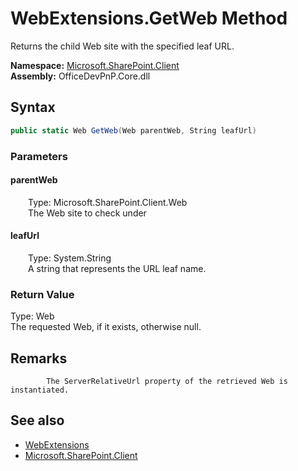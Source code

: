 # WebExtensions.GetWeb Method  
 Returns the child Web site with the specified leaf URL.   

**Namespace:** [Microsoft.SharePoint.Client](Microsoft.SharePoint.Client.md)  
**Assembly:** OfficeDevPnP.Core.dll  
## Syntax
```C#
public static Web GetWeb(Web parentWeb, String leafUrl)
```
### Parameters
#### parentWeb  
&emsp;&emsp;Type: Microsoft.SharePoint.Client.Web  
&emsp;&emsp;The Web site to check under  

  

#### leafUrl  
&emsp;&emsp;Type: System.String  
&emsp;&emsp;A string that represents the URL leaf name.  

  

### Return Value
Type: Web  
The requested Web, if it exists, otherwise null.  


## Remarks 

            The ServerRelativeUrl property of the retrieved Web is instantiated.
            
## See also
- [WebExtensions](Microsoft.SharePoint.Client.WebExtensions.md) 
- [Microsoft.SharePoint.Client](Microsoft.SharePoint.Client.md) 
